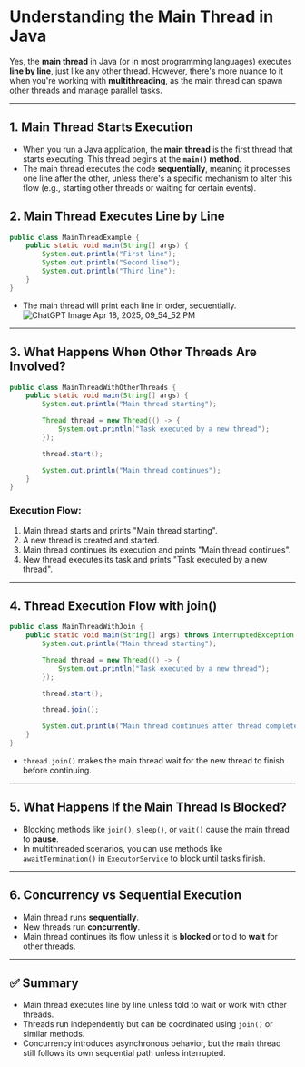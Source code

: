
# Understanding the Main Thread in Java

Yes, the **main thread** in Java (or in most programming languages) executes **line by line**, just like any other thread. However, there's more nuance to it when you're working with **multithreading**, as the main thread can spawn other threads and manage parallel tasks.

---

## 1. Main Thread Starts Execution

- When you run a Java application, the **main thread** is the first thread that starts executing. This thread begins at the **`main()` method**.
- The main thread executes the code **sequentially**, meaning it processes one line after the other, unless there's a specific mechanism to alter this flow (e.g., starting other threads or waiting for certain events).

## 2. Main Thread Executes Line by Line

```java
public class MainThreadExample {
    public static void main(String[] args) {
        System.out.println("First line");
        System.out.println("Second line");
        System.out.println("Third line");
    }
}
```

- The main thread will print each line in order, sequentially.
![ChatGPT Image Apr 18, 2025, 09_54_52 PM](https://github.com/user-attachments/assets/9d745d64-79b8-4d26-8f9d-95abebed6ec7)

---

## 3. What Happens When Other Threads Are Involved?

```java
public class MainThreadWithOtherThreads {
    public static void main(String[] args) {
        System.out.println("Main thread starting");

        Thread thread = new Thread(() -> {
            System.out.println("Task executed by a new thread");
        });

        thread.start();

        System.out.println("Main thread continues");
    }
}
```

### Execution Flow:
1. Main thread starts and prints "Main thread starting".
2. A new thread is created and started.
3. Main thread continues its execution and prints "Main thread continues".
4. New thread executes its task and prints "Task executed by a new thread".

---

## 4. Thread Execution Flow with join()

```java
public class MainThreadWithJoin {
    public static void main(String[] args) throws InterruptedException {
        System.out.println("Main thread starting");

        Thread thread = new Thread(() -> {
            System.out.println("Task executed by a new thread");
        });

        thread.start();

        thread.join();

        System.out.println("Main thread continues after thread completes");
    }
}
```

- `thread.join()` makes the main thread wait for the new thread to finish before continuing.

---

## 5. What Happens If the Main Thread Is Blocked?

- Blocking methods like `join()`, `sleep()`, or `wait()` cause the main thread to **pause**.
- In multithreaded scenarios, you can use methods like `awaitTermination()` in `ExecutorService` to block until tasks finish.

---

## 6. Concurrency vs Sequential Execution

- Main thread runs **sequentially**.
- New threads run **concurrently**.
- Main thread continues its flow unless it is **blocked** or told to **wait** for other threads.

---

## ✅ Summary

- Main thread executes line by line unless told to wait or work with other threads.
- Threads run independently but can be coordinated using `join()` or similar methods.
- Concurrency introduces asynchronous behavior, but the main thread still follows its own sequential path unless interrupted.

